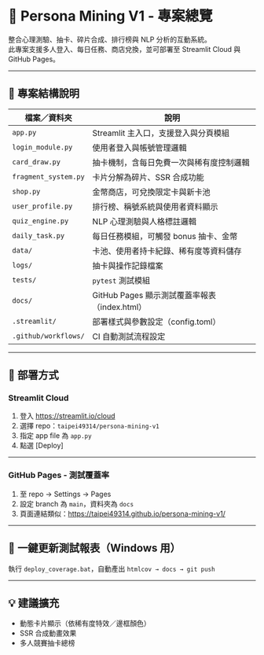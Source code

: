 # 🧠 Persona Mining V1 - 專案總覽

整合心理測驗、抽卡、碎片合成、排行榜與 NLP 分析的互動系統。  
此專案支援多人登入、每日任務、商店兌換，並可部署至 Streamlit Cloud 與 GitHub Pages。

---

## 📁 專案結構說明

| 檔案／資料夾             | 說明                                  |
|--------------------------|---------------------------------------|
| `app.py`                 | Streamlit 主入口，支援登入與分頁模組       |
| `login_module.py`        | 使用者登入與帳號管理邏輯                  |
| `card_draw.py`           | 抽卡機制，含每日免費一次與稀有度控制邏輯     |
| `fragment_system.py`     | 卡片分解為碎片、SSR 合成功能               |
| `shop.py`                | 金幣商店，可兌換限定卡與新卡池              |
| `user_profile.py`        | 排行榜、稱號系統與使用者資料顯示             |
| `quiz_engine.py`         | NLP 心理測驗與人格標註邏輯                  |
| `daily_task.py`          | 每日任務模組，可觸發 bonus 抽卡、金幣         |
| `data/`                  | 卡池、使用者持卡紀錄、稀有度等資料儲存         |
| `logs/`                  | 抽卡與操作記錄檔案                        |
| `tests/`                 | `pytest` 測試模組                         |
| `docs/`                  | GitHub Pages 顯示測試覆蓋率報表（index.html） |
| `.streamlit/`            | 部署樣式與參數設定（config.toml）           |
| `.github/workflows/`     | CI 自動測試流程設定                        |

---

## 🚀 部署方式

### Streamlit Cloud

1. 登入 https://streamlit.io/cloud
2. 選擇 repo：`taipei49314/persona-mining-v1`
3. 指定 app file 為 `app.py`
4. 點選 [Deploy]

---

### GitHub Pages - 測試覆蓋率

1. 至 repo → Settings → Pages
2. 設定 branch 為 `main`，資料夾為 `docs`
3. 頁面連結類似：https://taipei49314.github.io/persona-mining-v1/

---

## 🧪 一鍵更新測試報表（Windows 用）

執行 `deploy_coverage.bat`，自動產出 `htmlcov → docs → git push`

---

## 💡 建議擴充

- 動態卡片顯示（依稀有度特效／邊框顏色）
- SSR 合成動畫效果
- 多人競賽抽卡總榜